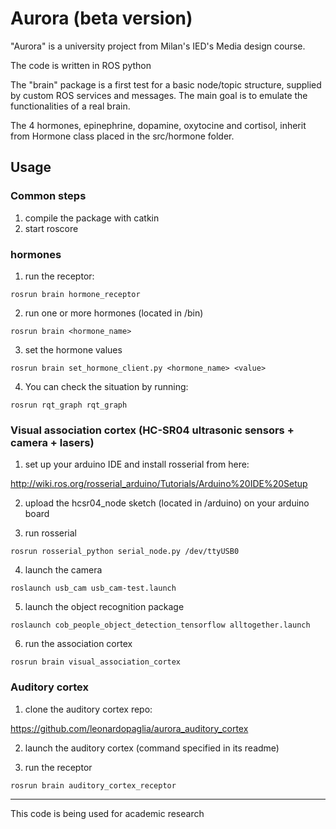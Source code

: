 # Aurora (beta version)

"Aurora" is a university project from Milan's IED's Media design course.

The code is written in ROS python

The "brain" package is a first test for a basic node/topic structure, supplied by custom ROS services and messages.
The main goal is to emulate the functionalities of a real brain.

The 4 hormones, epinephrine, dopamine, oxytocine and cortisol, inherit from Hormone class placed in the src/hormone folder.

## Usage

### Common steps

1. compile the package with catkin
2. start roscore

### hormones

1. run the receptor:

`rosrun brain hormone_receptor`

2. run one or more hormones (located in /bin)

`rosrun brain <hormone_name>`

3. set the hormone values

`rosrun brain set_hormone_client.py <hormone_name> <value>`

4. You can check the situation by running:

`rosrun rqt_graph rqt_graph`


### Visual association cortex (HC-SR04 ultrasonic sensors + camera + lasers)

1. set up your arduino IDE and install rosserial from here:

http://wiki.ros.org/rosserial_arduino/Tutorials/Arduino%20IDE%20Setup

2. upload the hcsr04_node sketch (located in /arduino) on your arduino board

3. run rosserial

`rosrun rosserial_python serial_node.py /dev/ttyUSB0`

4. launch the camera

`roslaunch usb_cam usb_cam-test.launch`

5. launch the object recognition package

`roslaunch cob_people_object_detection_tensorflow alltogether.launch`

6. run the association cortex

`rosrun brain visual_association_cortex`



### Auditory cortex

1. clone the auditory cortex repo:

https://github.com/leonardopaglia/aurora_auditory_cortex

2. launch the auditory cortex (command specified in its readme)

3. run the receptor

`rosrun brain auditory_cortex_receptor`

---

This code is being used for academic research
